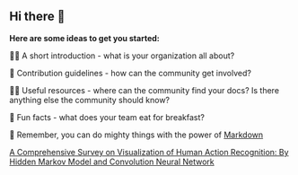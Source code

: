 ## Hi there 👋


**Here are some ideas to get you started:**

🙋‍♀️ A short introduction - what is your organization all about?


🌈 Contribution guidelines - how can the community get involved?


👩‍💻 Useful resources - where can the community find your docs? Is there anything else the community should know?


🍿 Fun facts - what does your team eat for breakfast?


🧙 Remember, you can do mighty things with the power of [Markdown](https://docs.github.com/github/writing-on-github/getting-started-with-writing-and-formatting-on-github/basic-writing-and-formatting-syntax)




[
A Comprehensive Survey on Visualization of Human Action Recognition: By Hidden Markov Model and Convolution Neural Network](https://doi.org/10.1007/978-981-99-3033-3_17)
